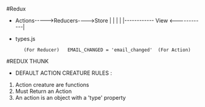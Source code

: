#Redux


- Actions----->Reducers---->Store
|                               |
|                               |
|------------ View <------------|



- types.js    
        
         (For Reducer)   EMAIL_CHANGED = 'email_changed'  (For Action) 


#REDUX THUNK

* DEFAULT ACTION CREATURE RULES :

1. Action creature are functions
2. Must Return an Action
3. An action is an object with a 'type' property